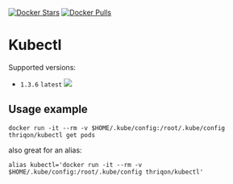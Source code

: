 [![Docker Stars](https://img.shields.io/docker/stars/thriqon/kubectl.svg?style=flat-square)](https://hub.docker.com/r/thriqon/kubectl/)
[![Docker Pulls](https://img.shields.io/docker/pulls/thriqon/kubectl.svg?style=flat-square)](https://hub.docker.com/r/thriqon/kubectl/)

# Kubectl

Supported versions:

* `1.3.6` `latest`
  [![](https://badge.imagelayers.io/thriqon/kubectl:latest.svg)](https://imagelayers.io/?images=thriqon/kubectl:latest 'Get your own badge on imagelayers.io')

## Usage example

`docker run -it --rm -v $HOME/.kube/config:/root/.kube/config thriqon/kubectl get pods`

also great for an alias:

`alias kubectl='docker run -it --rm -v $HOME/.kube/config:/root/.kube/config thriqon/kubectl'`

